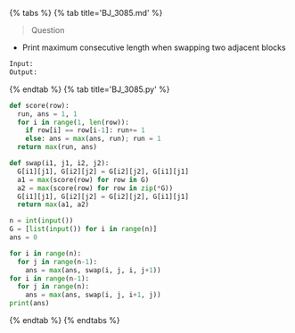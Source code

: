 {% tabs %}
{% tab title='BJ_3085.md' %}

> Question

* Print maximum consecutive length when swapping two adjacent blocks

```txt
Input:
Output:
```

{% endtab %}
{% tab title='BJ_3085.py' %}

```py
def score(row):
  run, ans = 1, 1
  for i in range(1, len(row)):
    if row[i] == row[i-1]: run+= 1
    else: ans = max(ans, run); run = 1
  return max(run, ans)

def swap(i1, j1, i2, j2):
  G[i1][j1], G[i2][j2] = G[i2][j2], G[i1][j1]
  a1 = max(score(row) for row in G)
  a2 = max(score(row) for row in zip(*G))
  G[i1][j1], G[i2][j2] = G[i2][j2], G[i1][j1]
  return max(a1, a2)

n = int(input())
G = [list(input()) for i in range(n)]
ans = 0

for i in range(n):
  for j in range(n-1):
    ans = max(ans, swap(i, j, i, j+1))
for i in range(n-1):
  for j in range(n):
    ans = max(ans, swap(i, j, i+1, j))
print(ans)
```

{% endtab %}
{% endtabs %}
